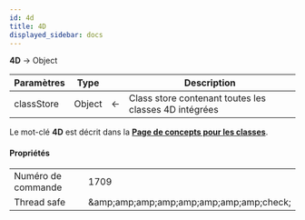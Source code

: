 ```yaml
---
id: 4d
title: 4D
displayed_sidebar: docs
---
```


**4D** -> Object

| Paramètres | Type   |                             | Description                                           |
| ---------- | ------ | --------------------------- | ----------------------------------------------------- |
| classStore | Object | &#8592; | Class store contenant toutes les classes 4D intégrées |

Le mot-clé **4D** est décrit dans la [**Page de concepts pour les classes**](../Concepts/classes.md#4d).

#### Propriétés

|                    |                                                                 |
| ------------------ | --------------------------------------------------------------- |
| Numéro de commande | 1709                                                            |
| Thread safe        | &amp;amp;amp;amp;amp;amp;amp;amp;amp;check; |


